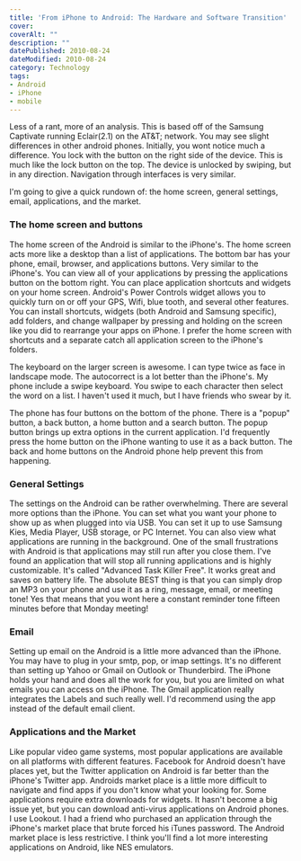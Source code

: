 ```yaml
---
title: 'From iPhone to Android: The Hardware and Software Transition'
cover:
coverAlt: ""
description: ""
datePublished: 2010-08-24
dateModified: 2010-08-24
category: Technology
tags:
- Android
- iPhone
- mobile
---
```


Less of a rant, more of an analysis.  This is based off of the Samsung Captivate running Eclair(2.1) on the AT&T; network. You may see slight differences in other android phones.  Initially, you wont notice much a difference.  You lock with the button on the right side of the device. This is much like the lock button on the top.  The device is unlocked by swiping, but in any direction.   Navigation through interfaces is very similar.

I'm going to give a quick rundown of: the home screen, general settings, email, applications, and the market.



### The home screen and buttons


The home screen of the Android is similar to the iPhone's.  The home screen acts more like a desktop than a list of applications.  The bottom bar has your phone, email, browser, and applications buttons. Very similar to the iPhone's. You can view all of your applications by pressing the applications button on the bottom right.  You can place application shortcuts  and widgets on your home screen.  Android's Power Controls widget allows you to quickly turn on or off your GPS, Wifi, blue tooth, and several other features.  You can install shortcuts, widgets (both Android and Samsung specific), add folders,  and change wallpaper by pressing and holding on the screen like you did to rearrange your apps on iPhone.  I prefer the home screen with shortcuts and a separate catch all application screen to the iPhone's folders.

The keyboard on the larger screen is awesome. I can type twice as face in landscape mode. The autocorrect is a lot better than the iPhone's.  My phone include a swipe keyboard. You swipe to each character then select the word on a list. I haven't used it much, but I have friends who swear by it.

The phone has four buttons on the bottom of the phone. There is a "popup" button, a back button, a home button and a search button. The popup button   brings up extra options in the current application. I'd frequently press the home button on the iPhone wanting to use it as a back button. The back and home buttons on the Android phone help prevent this from happening.



### General Settings


The settings on the Android can be rather overwhelming.  There are several more options than the iPhone.  You can set what you want your phone to show up as when plugged into via USB. You can set it up to use Samsung Kies, Media Player, USB storage, or PC Internet.  You can also view what applications are running in the background.  One of the small frustrations with Android is that applications may still run after you close them.  I've found an application that will stop all running applications and is highly customizable. It's called "Advanced Task Killer Free". It works great and saves on battery life.  The absolute BEST thing is that you can simply drop an MP3 on your phone and use it as a ring, message, email, or meeting tone! Yes that means that you wont here a constant reminder tone fifteen minutes before that Monday meeting!



### Email


Setting up email on the Android is a little more advanced than the iPhone. You may have to plug in your smtp, pop, or imap settings. It's no different than setting up Yahoo or Gmail on Outlook or Thunderbird.  The iPhone holds your hand and does all the work for you, but you are limited on what emails you can access on the iPhone.  The Gmail application  really integrates the Labels and such really well. I'd recommend using the app instead of the default email client.



### Applications and the Market


Like popular video game systems, most popular applications are available on all platforms with different features.  Facebook for Android doesn't have places yet, but the Twitter application on Android is far better than the iPhone's Twitter app.  Androids market place is a little more difficult to navigate and find apps if you don't know what your looking for.   Some applications require extra downloads for widgets.  It hasn't become a big issue yet, but you can download anti-virus applications on Android phones.  I use Lookout.  I had a friend who purchased an application through the iPhone's market place that brute forced his iTunes password.  The Android market place is less restrictive.  I think you'll find a lot more interesting applications on Android, like NES emulators.
